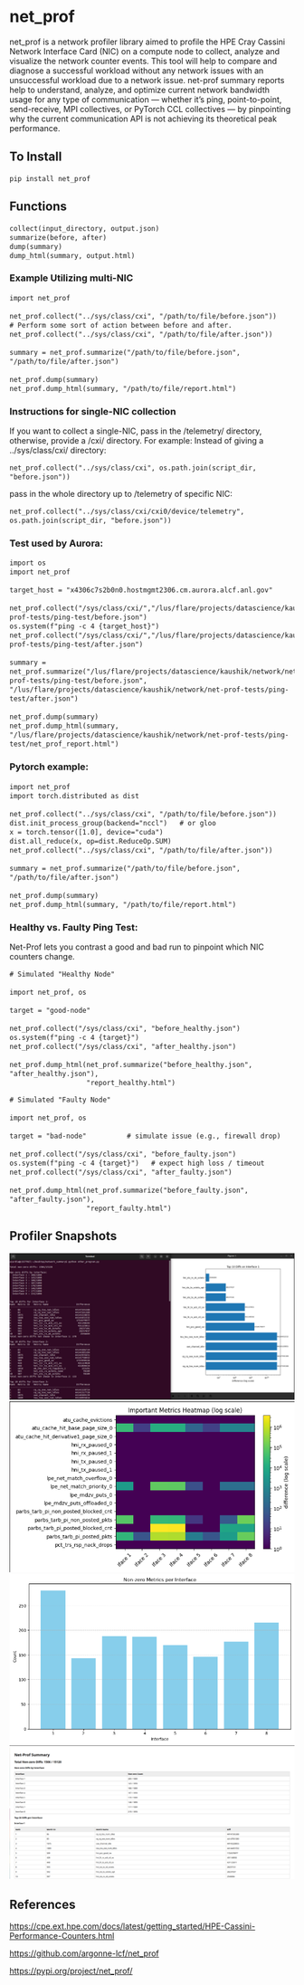# net_prof

net_prof is a network profiler library aimed to profile the HPE Cray Cassini Network Interface Card (NIC) on a compute node to collect, analyze and visualize the network counter events. This tool will help to compare and diagnose a successful workload without any network issues with an unsuccessful workload due to a network issue. net-prof summary reports help to understand, analyze, and optimize current network bandwidth usage for any type of communication — whether it’s ping, point-to-point, send-receive, MPI collectives, or PyTorch CCL collectives — by pinpointing why the current communication API is not achieving its theoretical peak performance.

## To Install

```
pip install net_prof
```

## Functions
```
collect(input_directory, output.json)
summarize(before, after)
dump(summary)
dump_html(summary, output.html)
```

### Example Utilizing multi-NIC
```
import net_prof

net_prof.collect("../sys/class/cxi", "/path/to/file/before.json"))
# Perform some sort of action between before and after.
net_prof.collect("../sys/class/cxi", "/path/to/file/after.json"))

summary = net_prof.summarize("/path/to/file/before.json", "/path/to/file/after.json")

net_prof.dump(summary)
net_prof.dump_html(summary, "/path/to/file/report.html")
```

### Instructions for single-NIC collection
If you want to collect a single-NIC, pass in the /telemetry/ directory, otherwise, provide a /cxi/ directory.
For example:
Instead of giving a ../sys/class/cxi/ directory:
```
net_prof.collect("../sys/class/cxi", os.path.join(script_dir, "before.json"))
```
pass in the whole directory up to /telemetry of specific NIC:
```
net_prof.collect("../sys/class/cxi/cxi0/device/telemetry", os.path.join(script_dir, "before.json"))
```

### Test used by Aurora:
```
import os
import net_prof

target_host = "x4306c7s2b0n0.hostmgmt2306.cm.aurora.alcf.anl.gov"

net_prof.collect("/sys/class/cxi/","/lus/flare/projects/datascience/kaushik/network/net-prof-tests/ping-test/before.json")
os.system(f"ping -c 4 {target_host}") 
net_prof.collect("/sys/class/cxi/","/lus/flare/projects/datascience/kaushik/network/net-prof-tests/ping-test/after.json")

summary = net_prof.summarize("/lus/flare/projects/datascience/kaushik/network/net-prof-tests/ping-test/before.json", "/lus/flare/projects/datascience/kaushik/network/net-prof-tests/ping-test/after.json")

net_prof.dump(summary)
net_prof.dump_html(summary, "/lus/flare/projects/datascience/kaushik/network/net-prof-tests/ping-test/net_prof_report.html")
```

### Pytorch example:
```
import net_prof
import torch.distributed as dist

net_prof.collect("../sys/class/cxi", "/path/to/file/before.json"))
dist.init_process_group(backend="nccl")   # or gloo
x = torch.tensor([1.0], device="cuda")
dist.all_reduce(x, op=dist.ReduceOp.SUM)
net_prof.collect("../sys/class/cxi", "/path/to/file/after.json"))

summary = net_prof.summarize("/path/to/file/before.json", "/path/to/file/after.json")

net_prof.dump(summary)
net_prof.dump_html(summary, "/path/to/file/report.html")
```

### Healthy vs. Faulty Ping Test:
Net-Prof lets you contrast a good and bad run to pinpoint which NIC counters change. 
```
# Simulated "Healthy Node"

import net_prof, os

target = "good-node"

net_prof.collect("/sys/class/cxi", "before_healthy.json")
os.system(f"ping -c 4 {target}")
net_prof.collect("/sys/class/cxi", "after_healthy.json")

net_prof.dump_html(net_prof.summarize("before_healthy.json", "after_healthy.json"),
                   "report_healthy.html")
```
```
# Simulated "Faulty Node"

import net_prof, os

target = "bad-node"          # simulate issue (e.g., firewall drop)

net_prof.collect("/sys/class/cxi", "before_faulty.json")
os.system(f"ping -c 4 {target}")   # expect high loss / timeout
net_prof.collect("/sys/class/cxi", "after_faulty.json")

net_prof.dump_html(net_prof.summarize("before_faulty.json", "after_faulty.json"),
                   "report_faulty.html")
```

## Profiler Snapshots

![Alt text](docs/image1.png)
![Alt text](docs/image2.png)
![Alt text](docs/net_prof_iface_chart.png)
![Alt text](docs/net_prof_sum_html.png)

## References

https://cpe.ext.hpe.com/docs/latest/getting_started/HPE-Cassini-Performance-Counters.html

https://github.com/argonne-lcf/net_prof

https://pypi.org/project/net_prof/

